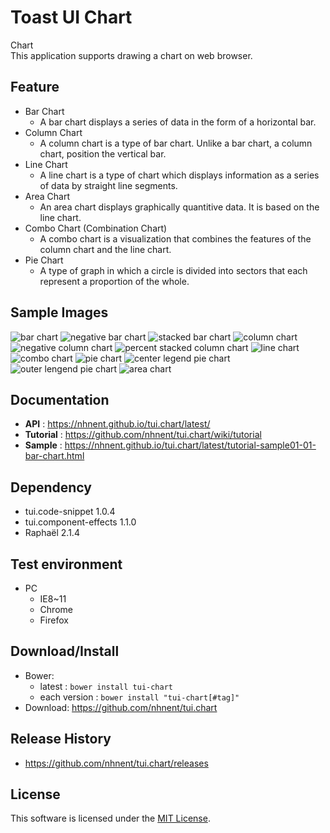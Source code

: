 Toast UI Chart
===============
Chart<br>
This application supports drawing a chart on web browser.<br>

## Feature

* Bar Chart<br>
   * A bar chart displays a series of data in the form of a horizontal bar.
* Column Chart<br>
   * A column chart is a type of bar chart. Unlike a bar chart, a column chart, position the vertical bar.
* Line Chart<br>
   * A line chart is a type of chart which displays information as a series of data by straight line segments.
* Area Chart<br>
   * An area chart displays graphically quantitive data. It is based on the line chart.
* Combo Chart (Combination Chart)<br>
   * A combo chart is a visualization that combines the features of the column chart and the line chart.
* Pie Chart<br>
   * A type of graph in which a circle is divided into sectors that each represent a proportion of the whole.

## Sample Images

<img alt="bar chart" src="https://cloud.githubusercontent.com/assets/2888775/10809233/2ad6a7fa-7e38-11e5-82bd-f9b78429e997.png">

<img alt="negative bar chart" src="https://cloud.githubusercontent.com/assets/2888775/10809238/2ffb4ed4-7e38-11e5-998e-9aad1de3df3f.png">

<img alt="stacked bar chart" src="https://cloud.githubusercontent.com/assets/2888775/10809240/35b84804-7e38-11e5-85a1-57eb60079e3e.png">

<img alt="column chart" src="https://cloud.githubusercontent.com/assets/2888775/10809241/3b41e726-7e38-11e5-956f-6acfd356a705.png">

<img alt="negative column chart" src="https://cloud.githubusercontent.com/assets/2888775/10809244/41009874-7e38-11e5-8739-75535dde146f.png">

<img alt="percent stacked column chart" src="https://cloud.githubusercontent.com/assets/2888775/10809247/47cd1d58-7e38-11e5-9800-7dabc6dc1679.png">

<img alt="line chart" src="https://cloud.githubusercontent.com/assets/2888775/10809249/4de3976c-7e38-11e5-9e5e-eda2dd0a6cd6.png">

<img alt="combo chart" src="https://cloud.githubusercontent.com/assets/2888775/10809259/64782722-7e38-11e5-962c-933b7094be15.png">

<img alt="pie chart" src="https://cloud.githubusercontent.com/assets/2888775/10064137/468634d2-62b0-11e5-8961-402cd5a7e518.png">

<img alt="center legend pie chart" src="https://cloud.githubusercontent.com/assets/2888775/10809260/6b5a0844-7e38-11e5-9d97-cb991964afa9.png">

<img alt="outer lengend pie chart" src="https://cloud.githubusercontent.com/assets/2888775/10809267/71fe8800-7e38-11e5-9acb-d3d6541e6fd2.png">

<img alt="area chart" src="https://cloud.githubusercontent.com/assets/2888775/10811561/8b8579d8-7e50-11e5-9b43-d67f0ec3ce63.png">

## Documentation
* **API** : https://nhnent.github.io/tui.chart/latest/
* **Tutorial** : https://github.com/nhnent/tui.chart/wiki/tutorial
* **Sample** : https://nhnent.github.io/tui.chart/latest/tutorial-sample01-01-bar-chart.html

## Dependency
* tui.code-snippet 1.0.4
* tui.component-effects 1.1.0
* Raphaël 2.1.4

## Test environment
* PC
	* IE8~11
	* Chrome
	* Firefox

## Download/Install
* Bower:
   * latest : `bower install tui-chart`
   * each version : `bower install "tui-chart[#tag]"`
* Download: https://github.com/nhnent/tui.chart

## Release History
* https://github.com/nhnent/tui.chart/releases

## License
This software is licensed under the [MIT License](https://github.com/nhnent/tui.chart/blob/master/LICENSE).
